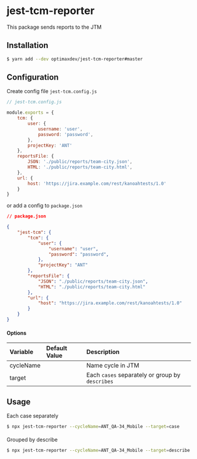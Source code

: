# jest-tcm-reporter

This package sends reports to the JTM

## Installation

```bash
$ yarn add --dev optimaxdev/jest-tcm-reporter#master
```

## Configuration

Create config file `jest-tcm.config.js`

```js
// jest-tcm.config.js

module.exports = {
    tcm: {
        user: {
            username: 'user',
            password: 'password',
        },
        projectKey: 'ANT'
    },
    reportsFile: {
        JSON: './public/reports/team-city.json',
        HTML: './public/reports/team-city.html',
    },
    url: {
        host: 'https://jira.example.com/rest/kanoahtests/1.0'
    }
}
```

or add a config to `package.json`

```json
// package.json

{
    "jest-tcm": {
        "tcm": {
            "user": {
                "username": "user",
                "password": "password",
            },
            "projectKey": "ANT"
        },
        "reportsFile": {
            "JSON": "./public/reports/team-city.json",
            "HTML": "./public/reports/team-city.html"
        },
        "url": {
            "host": "https://jira.example.com/rest/kanoahtests/1.0"
        }
    }
}
```

#### Options

| Variable  | Default Value | Description                                     |
| :-------- | :------------ | :---------------------------------------------- |
| cycleName |               | Name cycle in JTM                      |
| target    |               | Each `cases` separately or group by `describes` |

## Usage

Each case separately
```bash
$ npx jest-tcm-reporter --cycleName=ANT_QA-34_Mobile --target=case
```
####
Grouped by describe
```bash
$ npx jest-tcm-reporter --cycleName=ANT_QA-34_Mobile --target=describe
```